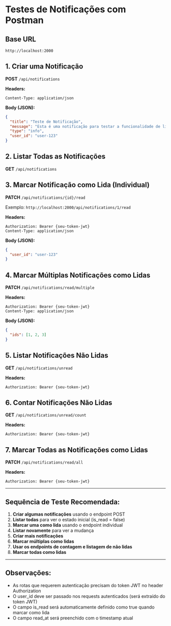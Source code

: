 # Testes de Notificações com Postman

## Base URL
```
http://localhost:2000
```

## 1. Criar uma Notificação
**POST** `/api/notifications`

**Headers:**
```
Content-Type: application/json
```

**Body (JSON):**
```json
{
  "title": "Teste de Notificação",
  "message": "Esta é uma notificação para testar a funcionalidade de lida/não lida",
  "type": "info",
  "user_id": "user-123"
}
```

## 2. Listar Todas as Notificações
**GET** `/api/notifications`

## 3. Marcar Notificação como Lida (Individual)
**PATCH** `/api/notifications/{id}/read`

Exemplo: `http://localhost:2000/api/notifications/1/read`

**Headers:**
```
Authorization: Bearer {seu-token-jwt}
Content-Type: application/json
```

**Body (JSON):**
```json
{
  "user_id": "user-123"
}
```

## 4. Marcar Múltiplas Notificações como Lidas
**PATCH** `/api/notifications/read/multiple`

**Headers:**
```
Authorization: Bearer {seu-token-jwt}
Content-Type: application/json
```

**Body (JSON):**
```json
{
  "ids": [1, 2, 3]
}
```

## 5. Listar Notificações Não Lidas
**GET** `/api/notifications/unread`

**Headers:**
```
Authorization: Bearer {seu-token-jwt}
```

## 6. Contar Notificações Não Lidas
**GET** `/api/notifications/unread/count`

**Headers:**
```
Authorization: Bearer {seu-token-jwt}
```

## 7. Marcar Todas as Notificações como Lidas
**PATCH** `/api/notifications/read/all`

**Headers:**
```
Authorization: Bearer {seu-token-jwt}
```

---

## Sequência de Teste Recomendada:

1. **Criar algumas notificações** usando o endpoint POST
2. **Listar todas** para ver o estado inicial (is_read = false)
3. **Marcar uma como lida** usando o endpoint individual
4. **Listar novamente** para ver a mudança
5. **Criar mais notificações**
6. **Marcar múltiplas como lidas**
7. **Usar os endpoints de contagem e listagem de não lidas**
8. **Marcar todas como lidas**

---

## Observações:
- As rotas que requerem autenticação precisam do token JWT no header Authorization
- O user_id deve ser passado nos requests autenticados (será extraído do token JWT)
- O campo is_read será automaticamente definido como true quando marcar como lida
- O campo read_at será preenchido com o timestamp atual
